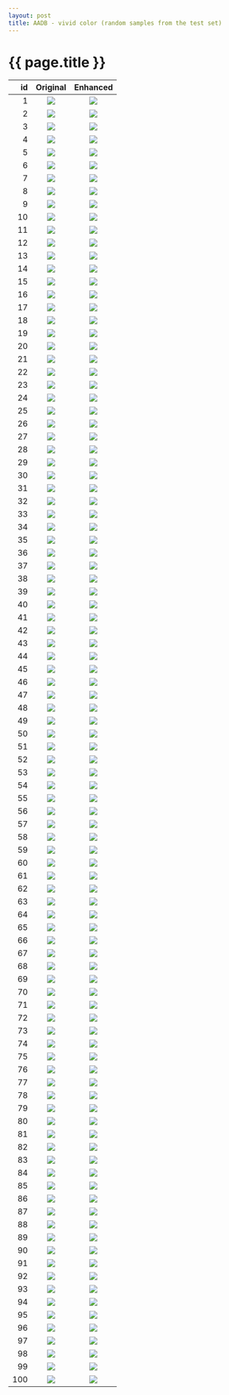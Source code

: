 ```yaml
---
layout: post
title: AADB - vivid color (random samples from the test set)
---
```

{{ page.title }}
================

| id | Original | Enhanced |
|---:|:---------:|:----------:|
| 1 | ![]({{site.baseurl}}/images/aadb-vividcolor/test/real_A/farm1_297_20133473892_48eb545cf1_b.jpg) | ![]({{site.baseurl}}/images/aadb-vividcolor/test/fake_B/farm1_297_20133473892_48eb545cf1_b.jpg) | 
| 2 | ![]({{site.baseurl}}/images/aadb-vividcolor/test/real_A/farm1_363_20097745189_17f93d4c10_b.jpg) | ![]({{site.baseurl}}/images/aadb-vividcolor/test/fake_B/farm1_363_20097745189_17f93d4c10_b.jpg) | 
| 3 | ![]({{site.baseurl}}/images/aadb-vividcolor/test/real_A/farm1_310_19977833649_f2a2457720_b.jpg) | ![]({{site.baseurl}}/images/aadb-vividcolor/test/fake_B/farm1_310_19977833649_f2a2457720_b.jpg) | 
| 4 | ![]({{site.baseurl}}/images/aadb-vividcolor/test/real_A/farm1_413_19939690020_50c51ebf01_b.jpg) | ![]({{site.baseurl}}/images/aadb-vividcolor/test/fake_B/farm1_413_19939690020_50c51ebf01_b.jpg) | 
| 5 | ![]({{site.baseurl}}/images/aadb-vividcolor/test/real_A/farm1_395_19968840389_f86c559b90_b.jpg) | ![]({{site.baseurl}}/images/aadb-vividcolor/test/fake_B/farm1_395_19968840389_f86c559b90_b.jpg) | 
| 6 | ![]({{site.baseurl}}/images/aadb-vividcolor/test/real_A/farm1_485_20083972400_b1c00c38b1_b.jpg) | ![]({{site.baseurl}}/images/aadb-vividcolor/test/fake_B/farm1_485_20083972400_b1c00c38b1_b.jpg) | 
| 7 | ![]({{site.baseurl}}/images/aadb-vividcolor/test/real_A/farm1_307_19590432533_f30e9324b0_b.jpg) | ![]({{site.baseurl}}/images/aadb-vividcolor/test/fake_B/farm1_307_19590432533_f30e9324b0_b.jpg) | 
| 8 | ![]({{site.baseurl}}/images/aadb-vividcolor/test/real_A/farm1_297_20258910252_ae8af7e341_b.jpg) | ![]({{site.baseurl}}/images/aadb-vividcolor/test/fake_B/farm1_297_20258910252_ae8af7e341_b.jpg) | 
| 9 | ![]({{site.baseurl}}/images/aadb-vividcolor/test/real_A/farm1_379_20138968310_697513e3b1_b.jpg) | ![]({{site.baseurl}}/images/aadb-vividcolor/test/fake_B/farm1_379_20138968310_697513e3b1_b.jpg) | 
| 10 | ![]({{site.baseurl}}/images/aadb-vividcolor/test/real_A/farm1_306_20185815665_422e4a3611_b.jpg) | ![]({{site.baseurl}}/images/aadb-vividcolor/test/fake_B/farm1_306_20185815665_422e4a3611_b.jpg) | 
| 11 | ![]({{site.baseurl}}/images/aadb-vividcolor/test/real_A/farm1_353_20053224236_bde4dfffa1_b.jpg) | ![]({{site.baseurl}}/images/aadb-vividcolor/test/fake_B/farm1_353_20053224236_bde4dfffa1_b.jpg) | 
| 12 | ![]({{site.baseurl}}/images/aadb-vividcolor/test/real_A/farm1_318_20151219436_83f38f97a1_b.jpg) | ![]({{site.baseurl}}/images/aadb-vividcolor/test/fake_B/farm1_318_20151219436_83f38f97a1_b.jpg) | 
| 13 | ![]({{site.baseurl}}/images/aadb-vividcolor/test/real_A/farm1_259_19950628199_d9cd95ca71_b.jpg) | ![]({{site.baseurl}}/images/aadb-vividcolor/test/fake_B/farm1_259_19950628199_d9cd95ca71_b.jpg) | 
| 14 | ![]({{site.baseurl}}/images/aadb-vividcolor/test/real_A/farm1_349_19912269110_2dbb21d9a1_b.jpg) | ![]({{site.baseurl}}/images/aadb-vividcolor/test/fake_B/farm1_349_19912269110_2dbb21d9a1_b.jpg) | 
| 15 | ![]({{site.baseurl}}/images/aadb-vividcolor/test/real_A/farm1_383_20185993452_4e306cd380_b.jpg) | ![]({{site.baseurl}}/images/aadb-vividcolor/test/fake_B/farm1_383_20185993452_4e306cd380_b.jpg) | 
| 16 | ![]({{site.baseurl}}/images/aadb-vividcolor/test/real_A/farm1_267_20066424465_f54e969d00_b.jpg) | ![]({{site.baseurl}}/images/aadb-vividcolor/test/fake_B/farm1_267_20066424465_f54e969d00_b.jpg) | 
| 17 | ![]({{site.baseurl}}/images/aadb-vividcolor/test/real_A/farm1_285_20087634311_1de09cae91_b.jpg) | ![]({{site.baseurl}}/images/aadb-vividcolor/test/fake_B/farm1_285_20087634311_1de09cae91_b.jpg) | 
| 18 | ![]({{site.baseurl}}/images/aadb-vividcolor/test/real_A/farm1_510_20028794719_6d89bd4041_b.jpg) | ![]({{site.baseurl}}/images/aadb-vividcolor/test/fake_B/farm1_510_20028794719_6d89bd4041_b.jpg) | 
| 19 | ![]({{site.baseurl}}/images/aadb-vividcolor/test/real_A/farm1_275_19535031503_7438172860_b.jpg) | ![]({{site.baseurl}}/images/aadb-vividcolor/test/fake_B/farm1_275_19535031503_7438172860_b.jpg) | 
| 20 | ![]({{site.baseurl}}/images/aadb-vividcolor/test/real_A/farm1_274_20045977746_0ac41fe0e1_b.jpg) | ![]({{site.baseurl}}/images/aadb-vividcolor/test/fake_B/farm1_274_20045977746_0ac41fe0e1_b.jpg) | 
| 21 | ![]({{site.baseurl}}/images/aadb-vividcolor/test/real_A/farm1_263_20069238501_0b0e12a3d1_b.jpg) | ![]({{site.baseurl}}/images/aadb-vividcolor/test/fake_B/farm1_263_20069238501_0b0e12a3d1_b.jpg) | 
| 22 | ![]({{site.baseurl}}/images/aadb-vividcolor/test/real_A/farm1_515_19910737220_4a790eb510_b.jpg) | ![]({{site.baseurl}}/images/aadb-vividcolor/test/fake_B/farm1_515_19910737220_4a790eb510_b.jpg) | 
| 23 | ![]({{site.baseurl}}/images/aadb-vividcolor/test/real_A/farm1_336_19587650813_7c1cc8a6f1_b.jpg) | ![]({{site.baseurl}}/images/aadb-vividcolor/test/fake_B/farm1_336_19587650813_7c1cc8a6f1_b.jpg) | 
| 24 | ![]({{site.baseurl}}/images/aadb-vividcolor/test/real_A/farm1_335_19587187353_cc0e8c17a0_b.jpg) | ![]({{site.baseurl}}/images/aadb-vividcolor/test/fake_B/farm1_335_19587187353_cc0e8c17a0_b.jpg) | 
| 25 | ![]({{site.baseurl}}/images/aadb-vividcolor/test/real_A/farm1_355_20014009989_85d953a610_b.jpg) | ![]({{site.baseurl}}/images/aadb-vividcolor/test/fake_B/farm1_355_20014009989_85d953a610_b.jpg) | 
| 26 | ![]({{site.baseurl}}/images/aadb-vividcolor/test/real_A/farm1_275_19794276810_3299896770_b.jpg) | ![]({{site.baseurl}}/images/aadb-vividcolor/test/fake_B/farm1_275_19794276810_3299896770_b.jpg) | 
| 27 | ![]({{site.baseurl}}/images/aadb-vividcolor/test/real_A/farm1_443_19933391050_bd4f698591_b.jpg) | ![]({{site.baseurl}}/images/aadb-vividcolor/test/fake_B/farm1_443_19933391050_bd4f698591_b.jpg) | 
| 28 | ![]({{site.baseurl}}/images/aadb-vividcolor/test/real_A/farm1_323_20263946035_6482b6acb0_b.jpg) | ![]({{site.baseurl}}/images/aadb-vividcolor/test/fake_B/farm1_323_20263946035_6482b6acb0_b.jpg) | 
| 29 | ![]({{site.baseurl}}/images/aadb-vividcolor/test/real_A/farm1_337_19370299303_9f7da28820_b.jpg) | ![]({{site.baseurl}}/images/aadb-vividcolor/test/fake_B/farm1_337_19370299303_9f7da28820_b.jpg) | 
| 30 | ![]({{site.baseurl}}/images/aadb-vividcolor/test/real_A/farm1_283_20144634061_9b7a3957d0_b.jpg) | ![]({{site.baseurl}}/images/aadb-vividcolor/test/fake_B/farm1_283_20144634061_9b7a3957d0_b.jpg) | 
| 31 | ![]({{site.baseurl}}/images/aadb-vividcolor/test/real_A/farm1_522_20291553581_4256658640_b.jpg) | ![]({{site.baseurl}}/images/aadb-vividcolor/test/fake_B/farm1_522_20291553581_4256658640_b.jpg) | 
| 32 | ![]({{site.baseurl}}/images/aadb-vividcolor/test/real_A/farm1_295_19951545249_690cf1c851_b.jpg) | ![]({{site.baseurl}}/images/aadb-vividcolor/test/fake_B/farm1_295_19951545249_690cf1c851_b.jpg) | 
| 33 | ![]({{site.baseurl}}/images/aadb-vividcolor/test/real_A/farm1_369_20195538901_f1d3104650_b.jpg) | ![]({{site.baseurl}}/images/aadb-vividcolor/test/fake_B/farm1_369_20195538901_f1d3104650_b.jpg) | 
| 34 | ![]({{site.baseurl}}/images/aadb-vividcolor/test/real_A/farm1_372_20318295352_72abc2fe51_b.jpg) | ![]({{site.baseurl}}/images/aadb-vividcolor/test/fake_B/farm1_372_20318295352_72abc2fe51_b.jpg) | 
| 35 | ![]({{site.baseurl}}/images/aadb-vividcolor/test/real_A/farm1_379_19471449083_f0f6099fd0_b.jpg) | ![]({{site.baseurl}}/images/aadb-vividcolor/test/fake_B/farm1_379_19471449083_f0f6099fd0_b.jpg) | 
| 36 | ![]({{site.baseurl}}/images/aadb-vividcolor/test/real_A/farm1_376_19569908153_197467eaa0_b.jpg) | ![]({{site.baseurl}}/images/aadb-vividcolor/test/fake_B/farm1_376_19569908153_197467eaa0_b.jpg) | 
| 37 | ![]({{site.baseurl}}/images/aadb-vividcolor/test/real_A/farm1_337_20188498331_eaef2b3200_b.jpg) | ![]({{site.baseurl}}/images/aadb-vividcolor/test/fake_B/farm1_337_20188498331_eaef2b3200_b.jpg) | 
| 38 | ![]({{site.baseurl}}/images/aadb-vividcolor/test/real_A/farm1_397_19991490845_0a579b6530_b.jpg) | ![]({{site.baseurl}}/images/aadb-vividcolor/test/fake_B/farm1_397_19991490845_0a579b6530_b.jpg) | 
| 39 | ![]({{site.baseurl}}/images/aadb-vividcolor/test/real_A/farm1_349_20237736266_834b6b8351_b.jpg) | ![]({{site.baseurl}}/images/aadb-vividcolor/test/fake_B/farm1_349_20237736266_834b6b8351_b.jpg) | 
| 40 | ![]({{site.baseurl}}/images/aadb-vividcolor/test/real_A/farm1_269_20101063492_f8ce443d31_b.jpg) | ![]({{site.baseurl}}/images/aadb-vividcolor/test/fake_B/farm1_269_20101063492_f8ce443d31_b.jpg) | 
| 41 | ![]({{site.baseurl}}/images/aadb-vividcolor/test/real_A/farm1_320_20264886795_4b50a2ed80_b.jpg) | ![]({{site.baseurl}}/images/aadb-vividcolor/test/fake_B/farm1_320_20264886795_4b50a2ed80_b.jpg) | 
| 42 | ![]({{site.baseurl}}/images/aadb-vividcolor/test/real_A/farm4_3756_20022037209_8ba5f33170_b.jpg) | ![]({{site.baseurl}}/images/aadb-vividcolor/test/fake_B/farm4_3756_20022037209_8ba5f33170_b.jpg) | 
| 43 | ![]({{site.baseurl}}/images/aadb-vividcolor/test/real_A/farm1_374_20158395906_d41da82ef1_b.jpg) | ![]({{site.baseurl}}/images/aadb-vividcolor/test/fake_B/farm1_374_20158395906_d41da82ef1_b.jpg) | 
| 44 | ![]({{site.baseurl}}/images/aadb-vividcolor/test/real_A/farm1_546_20185919995_c25f035eb1_b.jpg) | ![]({{site.baseurl}}/images/aadb-vividcolor/test/fake_B/farm1_546_20185919995_c25f035eb1_b.jpg) | 
| 45 | ![]({{site.baseurl}}/images/aadb-vividcolor/test/real_A/farm1_332_19649539614_4bd92bf921_b.jpg) | ![]({{site.baseurl}}/images/aadb-vividcolor/test/fake_B/farm1_332_19649539614_4bd92bf921_b.jpg) | 
| 46 | ![]({{site.baseurl}}/images/aadb-vividcolor/test/real_A/farm1_310_20056684156_5e140c0511_b.jpg) | ![]({{site.baseurl}}/images/aadb-vividcolor/test/fake_B/farm1_310_20056684156_5e140c0511_b.jpg) | 
| 47 | ![]({{site.baseurl}}/images/aadb-vividcolor/test/real_A/farm1_263_19803291560_0dff59a601_b.jpg) | ![]({{site.baseurl}}/images/aadb-vividcolor/test/fake_B/farm1_263_19803291560_0dff59a601_b.jpg) | 
| 48 | ![]({{site.baseurl}}/images/aadb-vividcolor/test/real_A/farm1_299_19583693653_28d8654341_b.jpg) | ![]({{site.baseurl}}/images/aadb-vividcolor/test/fake_B/farm1_299_19583693653_28d8654341_b.jpg) | 
| 49 | ![]({{site.baseurl}}/images/aadb-vividcolor/test/real_A/farm1_280_20175596092_a0f55f16c1_b.jpg) | ![]({{site.baseurl}}/images/aadb-vividcolor/test/fake_B/farm1_280_20175596092_a0f55f16c1_b.jpg) | 
| 50 | ![]({{site.baseurl}}/images/aadb-vividcolor/test/real_A/farm1_559_20022982130_1ea690f4f1_b.jpg) | ![]({{site.baseurl}}/images/aadb-vividcolor/test/fake_B/farm1_559_20022982130_1ea690f4f1_b.jpg) | 
| 51 | ![]({{site.baseurl}}/images/aadb-vividcolor/test/real_A/farm4_3776_20179307922_983f933f71_b.jpg) | ![]({{site.baseurl}}/images/aadb-vividcolor/test/fake_B/farm4_3776_20179307922_983f933f71_b.jpg) | 
| 52 | ![]({{site.baseurl}}/images/aadb-vividcolor/test/real_A/farm1_332_19947547710_d1682c5911_b.jpg) | ![]({{site.baseurl}}/images/aadb-vividcolor/test/fake_B/farm1_332_19947547710_d1682c5911_b.jpg) | 
| 53 | ![]({{site.baseurl}}/images/aadb-vividcolor/test/real_A/farm1_265_20059340832_33169b3b70_b.jpg) | ![]({{site.baseurl}}/images/aadb-vividcolor/test/fake_B/farm1_265_20059340832_33169b3b70_b.jpg) | 
| 54 | ![]({{site.baseurl}}/images/aadb-vividcolor/test/real_A/farm1_263_19537312003_5a74c02650_b.jpg) | ![]({{site.baseurl}}/images/aadb-vividcolor/test/fake_B/farm1_263_19537312003_5a74c02650_b.jpg) | 
| 55 | ![]({{site.baseurl}}/images/aadb-vividcolor/test/real_A/farm1_270_20274810555_01950d1960_b.jpg) | ![]({{site.baseurl}}/images/aadb-vividcolor/test/fake_B/farm1_270_20274810555_01950d1960_b.jpg) | 
| 56 | ![]({{site.baseurl}}/images/aadb-vividcolor/test/real_A/farm1_364_19564499884_64dab7a571_b.jpg) | ![]({{site.baseurl}}/images/aadb-vividcolor/test/fake_B/farm1_364_19564499884_64dab7a571_b.jpg) | 
| 57 | ![]({{site.baseurl}}/images/aadb-vividcolor/test/real_A/farm1_364_19985679839_2f28b41770_b.jpg) | ![]({{site.baseurl}}/images/aadb-vividcolor/test/fake_B/farm1_364_19985679839_2f28b41770_b.jpg) | 
| 58 | ![]({{site.baseurl}}/images/aadb-vividcolor/test/real_A/farm1_328_20179007662_535232ef90_b.jpg) | ![]({{site.baseurl}}/images/aadb-vividcolor/test/fake_B/farm1_328_20179007662_535232ef90_b.jpg) | 
| 59 | ![]({{site.baseurl}}/images/aadb-vividcolor/test/real_A/farm1_323_20148008972_f57613a991_b.jpg) | ![]({{site.baseurl}}/images/aadb-vividcolor/test/fake_B/farm1_323_20148008972_f57613a991_b.jpg) | 
| 60 | ![]({{site.baseurl}}/images/aadb-vividcolor/test/real_A/farm1_394_19711782103_d7f9abcb81_b.jpg) | ![]({{site.baseurl}}/images/aadb-vividcolor/test/fake_B/farm1_394_19711782103_d7f9abcb81_b.jpg) | 
| 61 | ![]({{site.baseurl}}/images/aadb-vividcolor/test/real_A/farm1_274_20096823616_a4063db611_b.jpg) | ![]({{site.baseurl}}/images/aadb-vividcolor/test/fake_B/farm1_274_20096823616_a4063db611_b.jpg) | 
| 62 | ![]({{site.baseurl}}/images/aadb-vividcolor/test/real_A/farm1_325_20071110851_5c5cea04b0_b.jpg) | ![]({{site.baseurl}}/images/aadb-vividcolor/test/fake_B/farm1_325_20071110851_5c5cea04b0_b.jpg) | 
| 63 | ![]({{site.baseurl}}/images/aadb-vividcolor/test/real_A/farm1_279_20074181456_2cae8af221_b.jpg) | ![]({{site.baseurl}}/images/aadb-vividcolor/test/fake_B/farm1_279_20074181456_2cae8af221_b.jpg) | 
| 64 | ![]({{site.baseurl}}/images/aadb-vividcolor/test/real_A/farm1_395_20081839738_81b22d8b80_b.jpg) | ![]({{site.baseurl}}/images/aadb-vividcolor/test/fake_B/farm1_395_20081839738_81b22d8b80_b.jpg) | 
| 65 | ![]({{site.baseurl}}/images/aadb-vividcolor/test/real_A/farm1_484_20052163682_ef3661aaf1_b.jpg) | ![]({{site.baseurl}}/images/aadb-vividcolor/test/fake_B/farm1_484_20052163682_ef3661aaf1_b.jpg) | 
| 66 | ![]({{site.baseurl}}/images/aadb-vividcolor/test/real_A/farm1_361_19642684323_ea5c449950_b.jpg) | ![]({{site.baseurl}}/images/aadb-vividcolor/test/fake_B/farm1_361_19642684323_ea5c449950_b.jpg) | 
| 67 | ![]({{site.baseurl}}/images/aadb-vividcolor/test/real_A/farm1_298_19663724394_2aecc015e1_b.jpg) | ![]({{site.baseurl}}/images/aadb-vividcolor/test/fake_B/farm1_298_19663724394_2aecc015e1_b.jpg) | 
| 68 | ![]({{site.baseurl}}/images/aadb-vividcolor/test/real_A/farm1_353_19663628304_7140c406e0_b.jpg) | ![]({{site.baseurl}}/images/aadb-vividcolor/test/fake_B/farm1_353_19663628304_7140c406e0_b.jpg) | 
| 69 | ![]({{site.baseurl}}/images/aadb-vividcolor/test/real_A/farm1_341_19529921444_dfea924340_b.jpg) | ![]({{site.baseurl}}/images/aadb-vividcolor/test/fake_B/farm1_341_19529921444_dfea924340_b.jpg) | 
| 70 | ![]({{site.baseurl}}/images/aadb-vividcolor/test/real_A/farm4_3832_20085578858_8f06a3cc20_b.jpg) | ![]({{site.baseurl}}/images/aadb-vividcolor/test/fake_B/farm4_3832_20085578858_8f06a3cc20_b.jpg) | 
| 71 | ![]({{site.baseurl}}/images/aadb-vividcolor/test/real_A/farm1_359_19989727219_ab9da16530_b.jpg) | ![]({{site.baseurl}}/images/aadb-vividcolor/test/fake_B/farm1_359_19989727219_ab9da16530_b.jpg) | 
| 72 | ![]({{site.baseurl}}/images/aadb-vividcolor/test/real_A/farm1_274_19884833138_33c53f1680_b.jpg) | ![]({{site.baseurl}}/images/aadb-vividcolor/test/fake_B/farm1_274_19884833138_33c53f1680_b.jpg) | 
| 73 | ![]({{site.baseurl}}/images/aadb-vividcolor/test/real_A/farm6_5617_20008909890_c8ea355c20_b.jpg) | ![]({{site.baseurl}}/images/aadb-vividcolor/test/fake_B/farm6_5617_20008909890_c8ea355c20_b.jpg) | 
| 74 | ![]({{site.baseurl}}/images/aadb-vividcolor/test/real_A/farm1_351_20143208360_95dc516a21_b.jpg) | ![]({{site.baseurl}}/images/aadb-vividcolor/test/fake_B/farm1_351_20143208360_95dc516a21_b.jpg) | 
| 75 | ![]({{site.baseurl}}/images/aadb-vividcolor/test/real_A/farm1_314_19500165873_ae926f7841_b.jpg) | ![]({{site.baseurl}}/images/aadb-vividcolor/test/fake_B/farm1_314_19500165873_ae926f7841_b.jpg) | 
| 76 | ![]({{site.baseurl}}/images/aadb-vividcolor/test/real_A/farm1_310_20175821552_468a2a43c0_b.jpg) | ![]({{site.baseurl}}/images/aadb-vividcolor/test/fake_B/farm1_310_20175821552_468a2a43c0_b.jpg) | 
| 77 | ![]({{site.baseurl}}/images/aadb-vividcolor/test/real_A/farm1_559_19534375044_b5db65d351_b.jpg) | ![]({{site.baseurl}}/images/aadb-vividcolor/test/fake_B/farm1_559_19534375044_b5db65d351_b.jpg) | 
| 78 | ![]({{site.baseurl}}/images/aadb-vividcolor/test/real_A/farm1_345_20186991445_fc10ab8951_b.jpg) | ![]({{site.baseurl}}/images/aadb-vividcolor/test/fake_B/farm1_345_20186991445_fc10ab8951_b.jpg) | 
| 79 | ![]({{site.baseurl}}/images/aadb-vividcolor/test/real_A/farm1_266_20104342295_69a2187930_b.jpg) | ![]({{site.baseurl}}/images/aadb-vividcolor/test/fake_B/farm1_266_20104342295_69a2187930_b.jpg) | 
| 80 | ![]({{site.baseurl}}/images/aadb-vividcolor/test/real_A/farm4_3768_19995474859_0991f8c7f0_b.jpg) | ![]({{site.baseurl}}/images/aadb-vividcolor/test/fake_B/farm4_3768_19995474859_0991f8c7f0_b.jpg) | 
| 81 | ![]({{site.baseurl}}/images/aadb-vividcolor/test/real_A/farm1_438_20094864386_c4d53ff141_b.jpg) | ![]({{site.baseurl}}/images/aadb-vividcolor/test/fake_B/farm1_438_20094864386_c4d53ff141_b.jpg) | 
| 82 | ![]({{site.baseurl}}/images/aadb-vividcolor/test/real_A/farm1_368_19985532588_7a7743d5c1_b.jpg) | ![]({{site.baseurl}}/images/aadb-vividcolor/test/fake_B/farm1_368_19985532588_7a7743d5c1_b.jpg) | 
| 83 | ![]({{site.baseurl}}/images/aadb-vividcolor/test/real_A/farm1_377_20108073321_a1d40946c1_b.jpg) | ![]({{site.baseurl}}/images/aadb-vividcolor/test/fake_B/farm1_377_20108073321_a1d40946c1_b.jpg) | 
| 84 | ![]({{site.baseurl}}/images/aadb-vividcolor/test/real_A/farm1_358_20162539505_c68faa7e90_b.jpg) | ![]({{site.baseurl}}/images/aadb-vividcolor/test/fake_B/farm1_358_20162539505_c68faa7e90_b.jpg) | 
| 85 | ![]({{site.baseurl}}/images/aadb-vividcolor/test/real_A/farm1_354_20136739786_0b436f1d51_b.jpg) | ![]({{site.baseurl}}/images/aadb-vividcolor/test/fake_B/farm1_354_20136739786_0b436f1d51_b.jpg) | 
| 86 | ![]({{site.baseurl}}/images/aadb-vividcolor/test/real_A/farm1_530_19491145013_cbb0d36081_b.jpg) | ![]({{site.baseurl}}/images/aadb-vividcolor/test/fake_B/farm1_530_19491145013_cbb0d36081_b.jpg) | 
| 87 | ![]({{site.baseurl}}/images/aadb-vividcolor/test/real_A/farm1_266_19569098243_75e76bc280_b.jpg) | ![]({{site.baseurl}}/images/aadb-vividcolor/test/fake_B/farm1_266_19569098243_75e76bc280_b.jpg) | 
| 88 | ![]({{site.baseurl}}/images/aadb-vividcolor/test/real_A/farm1_380_20081734688_a6332defb1_b.jpg) | ![]({{site.baseurl}}/images/aadb-vividcolor/test/fake_B/farm1_380_20081734688_a6332defb1_b.jpg) | 
| 89 | ![]({{site.baseurl}}/images/aadb-vividcolor/test/real_A/farm4_3760_20085589459_f8e87962b1_b.jpg) | ![]({{site.baseurl}}/images/aadb-vividcolor/test/fake_B/farm4_3760_20085589459_f8e87962b1_b.jpg) | 
| 90 | ![]({{site.baseurl}}/images/aadb-vividcolor/test/real_A/farm1_304_20163889221_1a9af29321_b.jpg) | ![]({{site.baseurl}}/images/aadb-vividcolor/test/fake_B/farm1_304_20163889221_1a9af29321_b.jpg) | 
| 91 | ![]({{site.baseurl}}/images/aadb-vividcolor/test/real_A/farm1_381_19577051753_d83fff16c1_b.jpg) | ![]({{site.baseurl}}/images/aadb-vividcolor/test/fake_B/farm1_381_19577051753_d83fff16c1_b.jpg) | 
| 92 | ![]({{site.baseurl}}/images/aadb-vividcolor/test/real_A/farm1_387_19987536628_6c0eed1730_b.jpg) | ![]({{site.baseurl}}/images/aadb-vividcolor/test/fake_B/farm1_387_19987536628_6c0eed1730_b.jpg) | 
| 93 | ![]({{site.baseurl}}/images/aadb-vividcolor/test/real_A/farm1_294_20011143880_3e73b99951_b.jpg) | ![]({{site.baseurl}}/images/aadb-vividcolor/test/fake_B/farm1_294_20011143880_3e73b99951_b.jpg) | 
| 94 | ![]({{site.baseurl}}/images/aadb-vividcolor/test/real_A/farm1_425_19974494570_4ee465d490_b.jpg) | ![]({{site.baseurl}}/images/aadb-vividcolor/test/fake_B/farm1_425_19974494570_4ee465d490_b.jpg) | 
| 95 | ![]({{site.baseurl}}/images/aadb-vividcolor/test/real_A/farm1_355_20091644389_f6ebf3be50_b.jpg) | ![]({{site.baseurl}}/images/aadb-vividcolor/test/fake_B/farm1_355_20091644389_f6ebf3be50_b.jpg) | 
| 96 | ![]({{site.baseurl}}/images/aadb-vividcolor/test/real_A/farm1_335_20138628738_4a56533b51_b.jpg) | ![]({{site.baseurl}}/images/aadb-vividcolor/test/fake_B/farm1_335_20138628738_4a56533b51_b.jpg) | 
| 97 | ![]({{site.baseurl}}/images/aadb-vividcolor/test/real_A/farm1_298_19994861135_54065ac061_b.jpg) | ![]({{site.baseurl}}/images/aadb-vividcolor/test/fake_B/farm1_298_19994861135_54065ac061_b.jpg) | 
| 98 | ![]({{site.baseurl}}/images/aadb-vividcolor/test/real_A/farm1_360_20169456782_0647392d01_b.jpg) | ![]({{site.baseurl}}/images/aadb-vividcolor/test/fake_B/farm1_360_20169456782_0647392d01_b.jpg) | 
| 99 | ![]({{site.baseurl}}/images/aadb-vividcolor/test/real_A/farm1_300_20193010941_19c2868b01_b.jpg) | ![]({{site.baseurl}}/images/aadb-vividcolor/test/fake_B/farm1_300_20193010941_19c2868b01_b.jpg) | 
| 100 | ![]({{site.baseurl}}/images/aadb-vividcolor/test/real_A/farm1_280_20007809768_30c703e730_b.jpg) | ![]({{site.baseurl}}/images/aadb-vividcolor/test/fake_B/farm1_280_20007809768_30c703e730_b.jpg) | 
